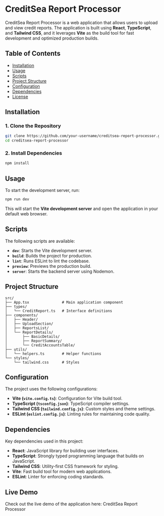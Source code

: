 # CreditSea Report Processor

CreditSea Report Processor is a web application that allows users to upload and view credit reports. The application is built using **React**, **TypeScript**, and **Tailwind CSS**, and it leverages **Vite** as the build tool for fast development and optimized production builds.

## Table of Contents

- [Installation](#installation)
- [Usage](#usage)
- [Scripts](#scripts)
- [Project Structure](#project-structure)
- [Configuration](#configuration)
- [Dependencies](#dependencies)
- [License](#license)

## Installation

### 1. Clone the Repository

```sh
git clone https://github.com/your-username/creditsea-report-processor.git
cd creditsea-report-processor
```

### 2. Install Dependencies

```sh
npm install
```

## Usage

To start the development server, run:

```sh
npm run dev
```

This will start the **Vite development server** and open the application in your default web browser.

## Scripts

The following scripts are available:

- **`dev`**: Starts the Vite development server.
- **`build`**: Builds the project for production.
- **`lint`**: Runs ESLint to lint the codebase.
- **`preview`**: Previews the production build.
- **`server`**: Starts the backend server using Nodemon.

## Project Structure

```
src/
├── App.tsx               # Main application component
├── types/
│   └── CreditReport.ts   # Interface definitions
├── components/
│   ├── Header/
│   ├── UploadSection/
│   ├── ReportsList/
│   └── ReportDetails/
│       ├── BasicDetails/
│       ├── ReportSummary/
│       └── CreditAccountsTable/
├── utils/
│   └── helpers.ts        # Helper functions
└── styles/
    └── tailwind.css      # Styles
```

## Configuration

The project uses the following configurations:

- **Vite (****`vite.config.ts`****)**: Configuration for Vite build tool.
- **TypeScript (****`tsconfig.json`****)**: TypeScript compiler settings.
- **Tailwind CSS (****`tailwind.config.js`****)**: Custom styles and theme settings.
- **ESLint (****`eslint.config.js`****)**: Linting rules for maintaining code quality.

## Dependencies

Key dependencies used in this project:

- **React**: JavaScript library for building user interfaces.
- **TypeScript**: Strongly typed programming language that builds on JavaScript.
- **Tailwind CSS**: Utility-first CSS framework for styling.
- **Vite**: Fast build tool for modern web applications.
- **ESLint**: Linter for enforcing coding standards.

## Live Demo

Check out the live demo of the application here: CreditSea Report Processor

